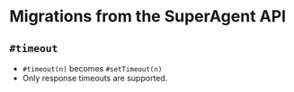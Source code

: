 # Migrations from the SuperAgent API


## `#timeout`
* `#timeout(n)` becomes `#setTimeout(n)`
* Only response timeouts are supported.
